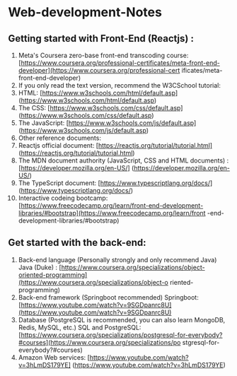 # Web-development-Notes
## Getting started with Front-End (Reactjs) :
1. Meta's Coursera zero-base front-end transcoding course: [https://www.coursera.org/professional-certificates/meta-front-end-developer](https://www.coursera.org/professional-cert ificates/meta-front-end-developer)
2. If you only read the text version, recommend the W3CSchool tutorial:
1. HTML: [https://www.w3schools.com/html/default.asp] (https://www.w3schools.com/html/default.asp)
2. The CSS: [https://www.w3schools.com/css/default.asp] (https://www.w3schools.com/css/default.asp)
3. The JavaScript: [https://www.w3schools.com/js/default.asp] (https://www.w3schools.com/js/default.asp)
3. Other reference documents:
1. Reactjs official document: [https://reactjs.org/tutorial/tutorial.html] (https://reactjs.org/tutorial/tutorial.html)
2. The MDN document authority (JavaScript, CSS and HTML documents) : [https://developer.mozilla.org/en-US/] (https://developer.mozilla.org/en-US/)
3. The TypeScript document: [https://www.typescriptlang.org/docs/] (https://www.typescriptlang.org/docs/)
4. Interactive codeing bootcamp: [https://www.freecodecamp.org/learn/front-end-development-libraries/#bootstrap](https://www.freecodecamp.org/learn/front -end-development-libraries/#bootstrap)
## Get started with the back-end:
1. Back-end language (Personally strongly and only recommend Java) Java (Duke) : [https://www.coursera.org/specializations/object-oriented-programming](https://www.coursera.org/specializations/object-o riented-programming)
2. Back-end framework (Springboot recommended) Springboot: [https://www.youtube.com/watch?v=9SGDpanrc8U](https://www.youtube.com/watch?v=9SGDpanrc8U)
3. Database (PostgreSQL is recommended, you can also learn MongoDB, Redis, MySQL, etc.) SQL and PostgreSQL: [https://www.coursera.org/specializations/postgresql-for-everybody?#courses](https://www.coursera.org/specializations/po stgresql-for-everybody?#courses)
4. Amazon Web services: [https://www.youtube.com/watch?v=3hLmDS179YE] (https://www.youtube.com/watch?v=3hLmDS179YE)
